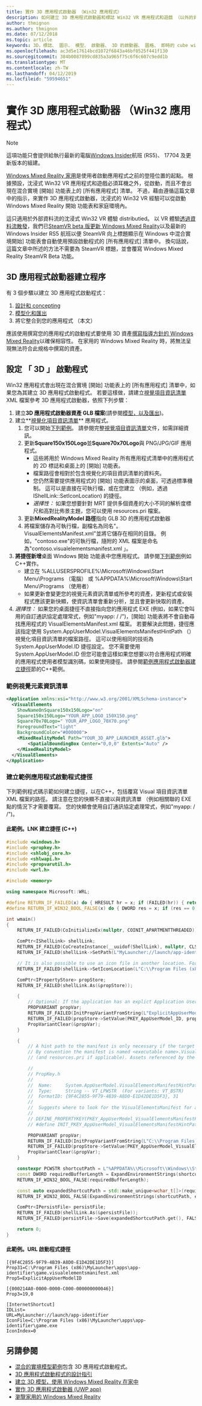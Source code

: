 ```yaml
---
title: 實作 3D 應用程式啟動器 （Win32 應用程式）
description: 如何建立 3D 應用程式啟動器和標誌 Win32 VR 應用程式和遊戲 （以外的資料流） 讓它們顯示在混合實境按下 [開始] 功能表和從家裡環境。
author: thmignon
ms.author: thmignon
ms.date: 07/12/2018
ms.topic: article
keywords: 3D，標誌、 圖示、 模型、 啟動器、 3D 的啟動器、 圖格、 即時的 cube win32
ms.openlocfilehash: ac3d5e17614bcd1072f6843a46bf0525f441f130
ms.sourcegitcommit: 384b0087899cd835a3a965f75c6f6c607c9edd1b
ms.translationtype: MT
ms.contentlocale: zh-TW
ms.lasthandoff: 04/12/2019
ms.locfileid: "59594651"
---
```

# <a name="implement-3d-app-launchers-win32-apps"></a>實作 3D 應用程式啟動器 （Win32 應用程式）

> [!NOTE]
> 這項功能只會提供給執行最新的電腦[Windows Insider](https://insider.windows.com)航班 (RS5)、 17704 及更新版本的組建。

[Windows Mixed Reality 家用](navigating-the-windows-mixed-reality-home.md)是使用者啟動應用程式之前的登陸位置的起點。 根據預設，沈浸式 Win32 VR 應用程式和遊戲必須耳機之外，從啟動，而且不會出現在混合實境 [開始] 功能表上的 [所有應用程式] 清單。 不過，藉由遵循這篇文章中的指示，來實作 3D 應用程式啟動器，沈浸式的 Win32 VR 經驗可以從啟動 Windows Mixed Reality 開始 功能表和家庭環境內。

這只適用於外部資料流的沈浸式 Win32 VR 體驗 distributied。 以 VR 體驗[透過資料流散發](updating-your-steamvr-application-for-windows-mixed-reality.md)，我們已[SteamVR beta 版更新 Windows Mixed Reality](https://steamcommunity.com/games/719950/announcements/detail/1687045485866139800)以及最新的 Windows Insider RS5 航班以便 SteamVR 向上標題顯示在 Windows 中混合實境開始] 功能表會自動使用預設啟動程式的 [所有應用程式] 清單中。 換句話說，這篇文章中所述的方法不需要為 SteamVR 標題，並會覆寫 Windows Mixed Reality SteamVR Beta 功能。

## <a name="3d-app-launcher-creation-process"></a>3D 應用程式啟動器建立程序

有 3 個步驟以建立 3D 應用程式啟動程式：
1. [設計和 concepting](3d-app-launcher-design-guidance.md)
2. [模型化和匯出](creating-3d-models-for-use-in-the-windows-mixed-reality-home.md)
3. 將它整合到您的應用程式 （本文）

應該使用撰寫您的應用程式的啟動程式要使用 3D 資產[撰寫指導方針的 Windows Mixed Reality](creating-3d-models-for-use-in-the-windows-mixed-reality-home.md)以確保相容性。 在家用的 Windows Mixed Reality 時，將無法呈現無法符合此規格中撰寫的資產。

## <a name="configuring-the-3d-launcher"></a>設定 「 3D 」 啟動程式

Win32 應用程式會出現在混合實境 [開始] 功能表上的 [所有應用程式] 清單中，如果您為其建立 3D 應用程式啟動程式。 若要這樣做，請建立[視覺項目資訊清單](https://msdn.microsoft.com/library/windows/apps/dn393983.aspx)XML 檔案參考 3D 應用程式啟動器，依照下列步驟：

1. 建立**3D 應用程式啟動器資產 GLB 檔案**(請參閱[模型，以及匯出](creating-3d-models-for-use-in-the-windows-mixed-reality-home.md))。
2. 建立**[視覺化項目資訊清單](https://msdn.microsoft.com/library/windows/apps/dn393983.aspx)** 應用程式。
    1. 您可以開始[下列範例](#sample-visual-elements-manifest)。  請參閱完整[視覺項目資訊清單](https://msdn.microsoft.com/library/windows/apps/dn393983.aspx)文件，如需詳細資訊。
    2. 更新**Square150x150Logo**並**Square70x70Logo**與 PNG/JPG/GIF 應用程式。
        * 這些將用於 Windows Mixed Reality 所有應用程式清單中的應用程式的 2D 標誌和桌面上的 [開始] 功能表。
        * 檔案路徑會相對於包含視覺化的項目資訊清單的資料夾。
        * 您仍然需要提供應用程式的 [開始] 功能表圖示的桌面，可透過標準機制。 這可以是直接在可執行檔，或在您建立 （例如，透過 IShellLink::SetIconLocation) 的捷徑。
        * *選擇性：* 如果您想要針對 MRT 提供多個資產的大小不同的解析度標尺和高對比佈景主題，您可以使用 resources.pri 檔案。
    3. 更新**MixedRealityModel 路徑**指向 GLB 3D 的應用程式啟動器
    4. 將檔案儲存為可執行檔，副檔名為同名"。VisualElementsManifest.xml"並將它儲存在相同的目錄。 例如，"contoso.exe"的可執行檔，隨附的 XML 檔案是命名為"contoso.visualelementsmanifest.xml 」。
3. **將捷徑新增**桌面 Windows 開始 功能表中您應用程式。 請參閱[下列範例](#sample-app-launcher-shortcut-creation)例如C++實作。 
    * 建立在 %ALLUSERSPROFILE%\Microsoft\Windows\Start Menu\Programs （電腦） 或 %APPDATA%\Microsoft\Windows\Start Menu\Programs （使用者）
    * 如果更新會變更您的視覺元素資訊清單或所參考的資產，更新程式或安裝程式應該更新快顯，使資訊清單會重新分析，並且會更新快取的資產。
4. *選擇性：* 如果您的桌面捷徑不直接指向您的應用程式 EXE (例如，如果它會叫用的自訂通訊協定處理常式，例如"myapp: / /")，[開始] 功能表將不會自動尋找應用程式的 VisualElementsManifest.xml 檔案。 若要解決此問題，捷徑應該指定使用 System.AppUserModel.VisualElementsManifestHintPath （） 視覺化項目資訊清單的檔案路徑。 這可以使用相同的技術為 System.AppUserModel.ID 捷徑設定。 您不需要使用 System.AppUserModel.ID 但您可能會這樣如果您想要以符合應用程式明確的應用程式使用者模型識別碼，如果使用捷徑。  請參閱[範例應用程式啟動器建立捷徑](#sample-app-launcher-shortcut-creation)節的C++範例。

### <a name="sample-visual-elements-manifest"></a>範例視覺元素資訊清單

```xml
<Application xmlns:xsi="http://www.w3.org/2001/XMLSchema-instance">
  <VisualElements
    ShowNameOnSquare150x150Logo="on"
    Square150x150Logo="YOUR_APP_LOGO_150X150.png"
    Square70x70Logo=" YOUR_APP_LOGO_70X70.png"
    ForegroundText="light"
    BackgroundColor="#000000">
    <MixedRealityModel Path="YOUR_3D_APP_LAUNCHER_ASSET.glb">
        <SpatialBoundingBox Center="0,0,0" Extents="Auto" />
    </MixedRealityModel>
  </VisualElements>
</Application>
```

### <a name="sample-app-launcher-shortcut-creation"></a>建立範例應用程式啟動程式捷徑

下列範例程式碼示範如何建立捷徑，以在C++，包括覆寫 Visual 項目資訊清單 XML 檔案的路徑。 請注意在您的快顯不直接以與資訊清單 （例如相關聯的 EXE 點的情況下才需要覆寫。 您的快顯會使用自訂通訊協定處理常式，例如"myapp: / /")。

#### <a name="sample-lnk-shortcut-creation-c"></a>此範例。LNK 建立捷徑 (C++)

```cpp
#include <windows.h>
#include <propkey.h>
#include <shlobj_core.h>
#include <shlwapi.h>
#include <propvarutil.h>
#include <wrl.h>

#include <memory>

using namespace Microsoft::WRL;

#define RETURN_IF_FAILED(x) do { HRESULT hr = x; if (FAILED(hr)) { return hr; } } while(0)
#define RETURN_IF_WIN32_BOOL_FALSE(x) do { DWORD res = x; if (res == 0) { return HRESULT_FROM_WIN32(GetLastError()); } } while(0)

int wmain()
{
    RETURN_IF_FAILED(CoInitializeEx(nullptr, COINIT_APARTMENTTHREADED));

    ComPtr<IShellLink> shellLink;
    RETURN_IF_FAILED(CoCreateInstance(__uuidof(ShellLink), nullptr, CLSCTX_INPROC_SERVER, IID_PPV_ARGS(&shellLink)));
    RETURN_IF_FAILED(shellLink->SetPath(L"MyLauncher://launch/app-identifier"));

    // It is also possible to use an icon file in another location. For example, "C:\Program Files (x86)\MyLauncher\assets\app-identifier.ico".
    RETURN_IF_FAILED(shellLink->SetIconLocation(L"C:\\Program Files (x86)\\MyLauncher\\apps\\app-identifier\\game.exe", 0 /*iIcon*/));

    ComPtr<IPropertyStore> propStore;
    RETURN_IF_FAILED(shellLink.As(&propStore));

    {
        // Optional: If the application has an explict Application User Model ID, then you should usually specify it in the shortcut.
        PROPVARIANT propVar;
        RETURN_IF_FAILED(InitPropVariantFromString(L"ExplicitAppUserModelID", &propVar));
        RETURN_IF_FAILED(propStore->SetValue(PKEY_AppUserModel_ID, propVar));
        PropVariantClear(&propVar);
    }

    {
        // A hint path to the manifest is only necessary if the target path of the shortcut is not a file path to the executable.
        // By convention the manifest is named <executable name>.VisualElementsManifest.xml and is in the same folder as the executable
        // (and resources.pri if applicable). Assets referenced by the manifest are relative to the folder containing the manifest.

        //
        // PropKey.h
        //
        //  Name:     System.AppUserModel.VisualElementsManifestHintPath -- PKEY_AppUserModel_VisualElementsManifestHintPath
        //  Type:     String -- VT_LPWSTR  (For variants: VT_BSTR)
        //  FormatID: {9F4C2855-9F79-4B39-A8D0-E1D42DE1D5F3}, 31
        //  
        //  Suggests where to look for the VisualElementsManifest for a Win32 app
        //
        // DEFINE_PROPERTYKEY(PKEY_AppUserModel_VisualElementsManifestHintPath, 0x9F4C2855, 0x9F79, 0x4B39, 0xA8, 0xD0, 0xE1, 0xD4, 0x2D, 0xE1, 0xD5, 0xF3, 31);
        // #define INIT_PKEY_AppUserModel_VisualElementsManifestHintPath { { 0x9F4C2855, 0x9F79, 0x4B39, 0xA8, 0xD0, 0xE1, 0xD4, 0x2D, 0xE1, 0xD5, 0xF3 }, 31 }

        PROPVARIANT propVar;
        RETURN_IF_FAILED(InitPropVariantFromString(L"C:\\Program Files (x86)\\MyLauncher\\apps\\app-identifier\\game.visualelementsmanifest.xml", &propVar));
        RETURN_IF_FAILED(propStore->SetValue(PKEY_AppUserModel_VisualElementsManifestHintPath, propVar));
        PropVariantClear(&propVar);
    }

    constexpr PCWSTR shortcutPath = L"%APPDATA%\\Microsoft\\Windows\\Start Menu\\Programs\\game.lnk";
    const DWORD requiredBufferLength = ExpandEnvironmentStrings(shortcutPath, nullptr, 0);
    RETURN_IF_WIN32_BOOL_FALSE(requiredBufferLength);

    const auto expandedShortcutPath = std::make_unique<wchar_t[]>(requiredBufferLength);
    RETURN_IF_WIN32_BOOL_FALSE(ExpandEnvironmentStrings(shortcutPath, expandedShortcutPath.get(), requiredBufferLength));

    ComPtr<IPersistFile> persistFile;
    RETURN_IF_FAILED(shellLink.As(&persistFile));
    RETURN_IF_FAILED(persistFile->Save(expandedShortcutPath.get(), FALSE));

    return 0;
}
```

#### <a name="sample-url-launcher-shortcut"></a>此範例。URL 啟動程式捷徑 

```
[{9F4C2855-9F79-4B39-A8D0-E1D42DE1D5F3}]
Prop31=C:\Program Files (x86)\MyLauncher\apps\app-identifier\game.visualelementsmanifest.xml
Prop5=ExplicitAppUserModelID

[{000214A0-0000-0000-C000-000000000046}]
Prop3=19,0

[InternetShortcut]
IDList=
URL=MyLauncher://launch/app-identifier
IconFile=C:\Program Files (x86)\MyLauncher\apps\app-identifier\game.exe
IconIndex=0
```

## <a name="see-also"></a>另請參閱

* [混合的實境模型範例](https://github.com/Microsoft/Windows-universal-samples/tree/master/Samples/MixedRealityModel)包含 3D 應用程式啟動程式。
* [3D 應用程式啟動程式的設計指引](3d-app-launcher-design-guidance.md)
* [建立 3D 模型，使用 Windows Mixed Reality 在家中](creating-3d-models-for-use-in-the-windows-mixed-reality-home.md)
* [實作 3D 應用程式啟動器 (UWP app)](implementing-3d-app-launchers.md)
* [瀏覽家用的 Windows Mixed Reality](navigating-the-windows-mixed-reality-home.md)
